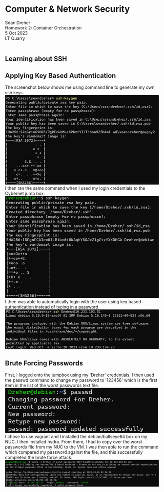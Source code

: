 # **Computer & Network Security**
Sean Dreher  <br />
Homework 2: Container Orchestration  <br />
5 Oct 2023  <br />
LT Quarry <br />
<br />
## **Learning about SSH**

## **Applying Key Based Authentication**
The screenshot below shows me using command line to generate my own ssh keys. <br />
![rsa](https://github.com/seandreher/CNS-Lab/blob/main/Homework5/rsaSS.png) <br />
I then ran the same command when I used my login credentials to the Cybernet jump box. <br />
![rsa1](https://github.com/seandreher/CNS-Lab/blob/main/Homework5/jbSS.png) <br />
I then was able to automatically login with the user using key based authentication instead of typing in a password. <br />
![al](https://github.com/seandreher/CNS-Lab/blob/main/Homework5/autoLOGINss.png)

## **Brute Forcing Passwords**
First, I logged onto the jumpbox using my 'Dreher' credentials. I then used the passwd command to change my password to '123456' which is the first item in the list of the worst passwords text file. <br />
![pwdchnge](https://github.com/seandreher/CNS-Lab/blob/main/Homework5/passwdCHANGE.png) <br />
I chose to use vagrant and I installed the debian/bullseye64 box on my NUC. I then installed hydra. From there, I had to copy over the worst passwords file from my NUC to the VM. I was then able to run the command which compared my password against the file, and this successfully completed the brute force attack. <br />
![hydra](https://github.com/seandreher/CNS-Lab/blob/main/Homework5/hydraPASSWD.png)
